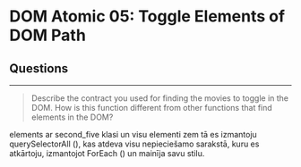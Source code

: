 # DOM Atomic 05: Toggle Elements of DOM Path

## Questions

---

> Describe the contract you used for finding the movies to toggle in the DOM. How is this function different from other functions that find elements in the DOM?

elements ar second_five klasi un visu
elementi zem tā es izmantoju querySelectorAll (), kas atdeva visu nepieciešamo
sarakstā, kuru es atkārtoju, izmantojot ForEach () un mainīja savu stilu.